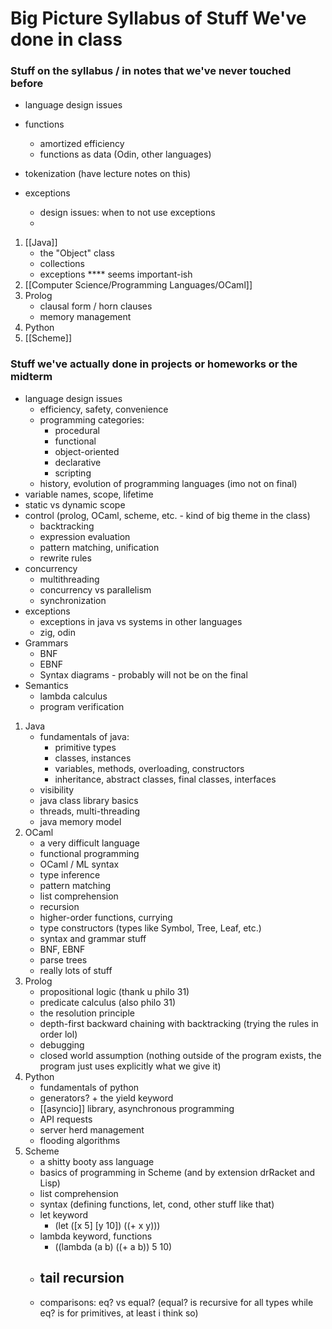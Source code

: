 # Big Picture Syllabus of Stuff We've done in class

### Stuff on the syllabus / in notes that we've never touched before

- language design issues

- functions
    - amortized efficiency
    - functions as data (Odin, other languages)
- tokenization (have lecture notes on this)
- exceptions
    - design issues: when to not use exceptions
    - 
1. [[Java]]
    - the "Object" class
    - collections
    - exceptions **** seems important-ish
2. [[Computer Science/Programming Languages/OCaml]]
3. Prolog
    - clausal form / horn clauses
    - memory management
4. Python
5. [[Scheme]]

### Stuff we've actually done in projects or homeworks or the midterm

- language design issues
    - efficiency, safety, convenience
    - programming categories:
        - procedural
        - functional
        - object-oriented
        - declarative
        - scripting
    - history, evolution of programming languages (imo not on final)
- variable names, scope, lifetime
- static vs dynamic scope
- control (prolog, OCaml, scheme, etc. - kind of big theme in the class)
    - backtracking
    - expression evaluation
    - pattern matching, unification
    - rewrite rules
- concurrency
    - multithreading
    - concurrency vs parallelism
    - synchronization
- exceptions
    - exceptions in java vs systems in other languages
    - zig, odin
- Grammars
    - BNF
    - EBNF
    - Syntax diagrams - probably will not be on the final
- Semantics
    - lambda calculus
    - program verification
1. Java
    - fundamentals of java:
        - primitive types
        - classes, instances
        - variables, methods, overloading, constructors
        - inheritance, abstract classes, final classes, interfaces
    - visibility
    - java class library basics
    - threads, multi-threading
    - java memory model
2. OCaml
    - a very difficult language
    - functional programming
    - OCaml / ML syntax
    - type inference
    - pattern matching
    - list comprehension
    - recursion
    - higher-order functions, currying
    - type constructors (types like Symbol, Tree, Leaf, etc.)
    - syntax and grammar stuff
    - BNF, EBNF
    - parse trees
    - really lots of stuff
3. Prolog
    - propositional logic (thank u philo 31)
    - predicate calculus (also philo 31)
    - the resolution principle
    - depth-first backward chaining with backtracking (trying the rules in order lol)
    - debugging
    - closed world assumption (nothing outside of the program exists, the program just uses explicitly what we give it)
4. Python
    - fundamentals of python
    - generators? + the yield keyword
    - [[asyncio]] library, asynchronous programming
    - API requests
    - server herd management
    - flooding algorithms
5. Scheme
    - a shitty booty ass language
    - basics of programming in Scheme (and by extension drRacket and Lisp)
    - list comprehension
    - syntax (defining functions, let, cond, other stuff like that)
    - let keyword
        - (let ([x 5] [y 10]) ((+ x y)))
    - lambda keyword, functions
        - ((lambda (a b) ((+ a b)) 5 10)
    - tail recursion
        - 
    - comparisons: eq? vs equal? (equal? is recursive for all types while eq? is for primitives, at least i think so)